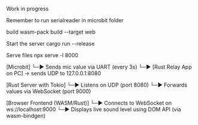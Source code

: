 Work in progress

Remember to run serialreader in microbit folder

build
wasm-pack  build --target web

Start the server
cargo run --release

Serve files
npx serve -l 8000


[Microbit]
└─▶ Sends mic value via UART (every 3s)
└─▶ [Rust Relay App on PC] → sends UDP to 127.0.0.1:8080

[Rust Server with Tokio]
└─▶ Listens on UDP (port 8080)
└─▶ Forwards values via WebSocket (port 9000)

[Browser Frontend (WASM/Rust)]
└─▶ Connects to WebSocket on ws://localhost:9000
└─▶ Displays live sound level using DOM API (via wasm-bindgen)

